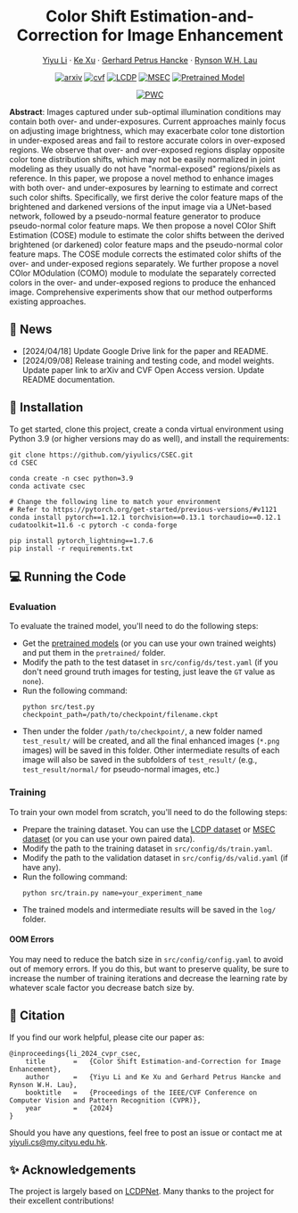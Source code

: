 <p align="center">
    <h1 align="center">Color Shift Estimation-and-Correction for Image Enhancement</h1>
    <p align="center">
        <a href="https://yiyulics.github.io/">Yiyu Li</a>
        ·
        <a href="https://kkbless.github.io/">Ke Xu</a>
        ·
        <a href="https://scholars.cityu.edu.hk/en/persons/gerhard-petrus-hancke(9e59c8eb-ba32-4075-97f7-e44e82367742).html">Gerhard Petrus Hancke</a>
        ·
        <a href="https://www.cs.cityu.edu.hk/~rynson/">Rynson W.H. Lau</a>
    </p>
</p>

<div align="center">


[![arxiv](https://img.shields.io/badge/Paper-arXiv-b31b1b)](https://arxiv.org/abs/2405.17725)
[![cvf](https://img.shields.io/badge/Paper-CVF-%23357DBD)](https://openaccess.thecvf.com/content/CVPR2024/papers/Li_Color_Shift_Estimation-and-Correction_for_Image_Enhancement_CVPR_2024_paper.pdf)
[![LCDP](https://img.shields.io/badge/Dataset-LCDP-%23cda6c3)](https://github.com/onpix/LCDPNet/tree/main)
[![MSEC](https://img.shields.io/badge/Dataset-MSEC-%23cda6c3)](https://github.com/mahmoudnafifi/Exposure_Correction)
[![Pretrained Model](https://img.shields.io/badge/Pretrained-Model-%2380f69a)](https://drive.google.com/drive/folders/1SEQu3f2IdNnLlFH1OLUGyny5Xy-0TGzb?usp=sharing)

[![PWC](https://img.shields.io/endpoint.svg?url=https://paperswithcode.com/badge/color-shift-estimation-and-correction-for/image-enhancement-on-exposure-errors)](https://paperswithcode.com/sota/image-enhancement-on-exposure-errors?p=color-shift-estimation-and-correction-for)


</div>



**Abstract**: Images captured under sub-optimal illumination conditions may contain both over- and under-exposures.
Current approaches mainly focus on adjusting image brightness, which may exacerbate color tone distortion in under-exposed areas and fail to restore accurate colors in over-exposed regions.
We observe that over- and over-exposed regions display opposite color tone distribution shifts, which may not be easily normalized in joint modeling as they usually do not have "normal-exposed" regions/pixels as reference.
In this paper, we propose a novel method to enhance images with both over- and under-exposures by learning to estimate and correct such color shifts.
Specifically, we first derive the color feature maps of the brightened and darkened versions of the input image via a UNet-based network, followed by a pseudo-normal feature generator to produce pseudo-normal color feature maps.
We then propose a novel COlor Shift Estimation (COSE) module to estimate the color shifts between the derived brightened (or darkened) color feature maps and the pseudo-normal color feature maps.
The COSE module corrects the estimated color shifts of the over- and under-exposed regions separately.
We further propose a novel COlor MOdulation (COMO) module to modulate the separately corrected colors in the over- and under-exposed regions to produce the enhanced image.
Comprehensive experiments show that our method outperforms existing approaches.


## :mega: News
- [2024/04/18] Update Google Drive link for the paper and README.
- [2024/09/08] Release training and testing code, and model weights. Update paper link to arXiv and CVF Open Access version. Update README documentation.


## :wrench: Installation
To get started, clone this project, create a conda virtual environment using Python 3.9 (or higher versions may do as well), and install the requirements:
```
git clone https://github.com/yiyulics/CSEC.git
cd CSEC

conda create -n csec python=3.9
conda activate csec

# Change the following line to match your environment
# Refer to https://pytorch.org/get-started/previous-versions/#v1121
conda install pytorch==1.12.1 torchvision==0.13.1 torchaudio==0.12.1 cudatoolkit=11.6 -c pytorch -c conda-forge

pip install pytorch_lightning==1.7.6
pip install -r requirements.txt
```


## :computer: Running the Code

### Evaluation

To evaluate the trained model, you'll need to do the following steps:
- Get the [pretrained models](https://drive.google.com/drive/folders/1SEQu3f2IdNnLlFH1OLUGyny5Xy-0TGzb?usp=sharing) (or you can use your own trained weights) and put them in the `pretrained/` folder.
- Modify the path to the test dataset in `src/config/ds/test.yaml` (if you don't need ground truth images for testing, just leave the `GT` value as `none`).
- Run the following command:
    ```
    python src/test.py checkpoint_path=/path/to/checkpoint/filename.ckpt
    ```
- Then under the folder `/path/to/checkpoint/`, a new folder named `test_result/` will be created, and all the final enhanced images (`*.png` images) will be saved in this folder. Other intermediate results of each image will also be saved in the subfolders of `test_result/` (e.g., `test_result/normal/` for pseudo-normal images, etc.)


### Training

To train your own model from scratch, you'll need to do the following steps:
- Prepare the training dataset. You can use the [LCDP dataset](https://github.com/onpix/LCDPNet/tree/main) or [MSEC dataset](https://github.com/mahmoudnafifi/Exposure_Correction) (or you can use your own paired data).
- Modify the path to the training dataset in `src/config/ds/train.yaml`.
- Modify the path to the validation dataset in `src/config/ds/valid.yaml` (if have any).
- Run the following command:
    ```
    python src/train.py name=your_experiment_name
    ```
- The trained models and intermediate results will be saved in the `log/` folder.

#### OOM Errors

You may need to reduce the batch size in `src/config/config.yaml` to avoid out of memory errors. If you do this, but want to preserve quality, be sure to increase the number of training iterations and decrease the learning rate by whatever scale factor you decrease batch size by.



## :postbox: Citation
If you find our work helpful, please cite our paper as:
```
@inproceedings{li_2024_cvpr_csec,
    title       =   {Color Shift Estimation-and-Correction for Image Enhancement},
    author      =   {Yiyu Li and Ke Xu and Gerhard Petrus Hancke and Rynson W.H. Lau},
    booktitle   =   {Proceedings of the IEEE/CVF Conference on Computer Vision and Pattern Recognition (CVPR)},
    year        =   {2024}
}
```
Should you have any questions, feel free to post an issue or contact me at [yiyuli.cs@my.cityu.edu.hk](mailto:yiyuli.cs@my.cityu.edu.hk).


## :sparkles: Acknowledgements
The project is largely based on [LCDPNet](https://github.com/onpix/LCDPNet.git). Many thanks to the project for their excellent contributions!


